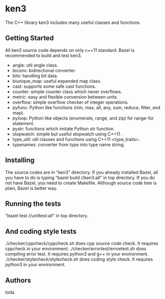 # ken3

The C++ library ken3 includes many useful classes and functions.

## Getting Started

All ken3 source code depends on only c++11 standard.
Bazel is recommended to build and test ken3.

- angle: util angle class.
- biconv: bidirectional converter.
- bits: handling bit data.
- biunique_map: useful expanded map class.
- cast: supports some safe cast functions.
- counter: simple counter class which never overflows.
- metric: easy and flexible conversion between units.
- overflow: simple overflow checker of integer operations.
- pyfunc: Python like functions (min, max, all, any, sum, reduce, filter, and map).
- pyloop: Python like objects (enumerate, range, and zip) for range-for statement.
- pystr: functions which imitate Python str function.
- stopwatch: simple but useful stopwatch using C++11 <chrono>.
- type_util: util classes and functions using C++11 <type_traits>.
- typenames: converter from type into type name string.

## Installing

The source codes are in "ken3" directory.
If you already installed Bazel, all you have to do is typing "bazel build //ken3:all" in top directory.
If you do not have Bazel, you need to create Makefile. Although source code tree is plain, Bazel is better way.

## Running the tests

"bazel test //unittest:all" in top directory.

## And coding style tests

./checker/cppcheck/cppcheck.sh does cpp source code check. It requires cppcheck in your environment.
./checker/errortest/erroetest.sh does compiling error test. It requires python3 and g++ in your environment.
./checker/stylecheck/stylecheck.sh does coding style check. It requires python3 in your environment.

## Authors

toda
